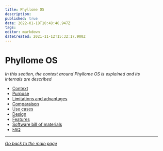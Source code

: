 ```yaml
---
title: Phyllome OS
description: 
published: true
date: 2022-01-18T10:48:48.947Z
tags: 
editor: markdown
dateCreated: 2021-11-12T15:32:17.900Z
---
```


# Phyllome OS

*In this section, the context around Phyllome OS is explained and its internals are described* 

* [Context](/phyllomeos/context)
* [Purpose](/phyllomeos/purpose)
* [Limitations and advantages](/phyllomeos/cons-and-pros)
* [Comparaison](/phyllomeos/comparaison)
* [Use cases](/phyllomeos/use-cases)
* [Design](/phyllomeos/design)
* [Features](/phyllomeos/features)
* [Software bill of materials](/phyllomeos/sbom)
* [FAQ](/phyllomeos/faq)

---

*[Go back to the main page](https://wiki.phyllo.me/)*